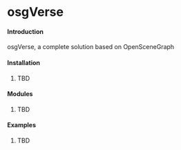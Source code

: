 # osgVerse

#### Introduction
osgVerse, a complete solution based on OpenSceneGraph

#### Installation
1. TBD

#### Modules
1. TBD

#### Examples
1. TBD
